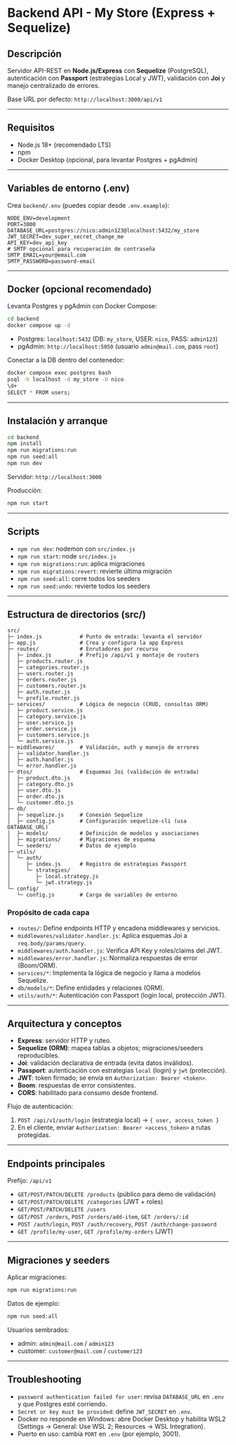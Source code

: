 # Backend API - My Store (Express + Sequelize)

## Descripción
Servidor API-REST en **Node.js/Express** con **Sequelize** (PostgreSQL), autenticación con **Passport** (estrategias Local y JWT), validación con **Joi** y manejo centralizado de errores.

Base URL por defecto: `http://localhost:3000/api/v1`

---

## Requisitos
- Node.js 18+ (recomendado LTS)
- npm
- Docker Desktop (opcional, para levantar Postgres + pgAdmin)

---

## Variables de entorno (.env)
Crea `backend/.env` (puedes copiar desde `.env.example`):
```
NODE_ENV=development
PORT=3000
DATABASE_URL=postgres://nico:admin123@localhost:5432/my_store
JWT_SECRET=dev_super_secret_change_me
API_KEY=dev_api_key
# SMTP opcional para recuperación de contraseña
SMTP_EMAIL=your@email.com
SMTP_PASSWORD=password-email
```

---

## Docker (opcional recomendado)
Levanta Postgres y pgAdmin con Docker Compose:
```sh
cd backend
docker compose up -d
```
- Postgres: `localhost:5432` (DB: `my_store`, USER: `nico`, PASS: `admin123`)
- pgAdmin: `http://localhost:5050` (usuario `admin@mail.com`, pass `root`)

Conectar a la DB dentro del contenedor:
```sh
docker compose exec postgres bash
psql -h localhost -d my_store -U nico
\d+
SELECT * FROM users;
```

---

## Instalación y arranque
```sh
cd backend
npm install
npm run migrations:run
npm run seed:all
npm run dev
```
Servidor: `http://localhost:3000`

Producción:
```sh
npm run start
```

---

## Scripts
- `npm run dev`: nodemon con `src/index.js`
- `npm run start`: node `src/index.js`
- `npm run migrations:run`: aplica migraciones
- `npm run migrations:revert`: revierte última migración
- `npm run seed:all`: corre todos los seeders
- `npm run seed:undo`: revierte todos los seeders

---

## Estructura de directorios (src/)
```
src/
├─ index.js            # Punto de entrada: levanta el servidor
├─ app.js              # Crea y configura la app Express
├─ routes/             # Enrutadores por recurso
│  ├─ index.js         # Prefijo /api/v1 y montaje de routers
│  ├─ products.router.js
│  ├─ categories.router.js
│  ├─ users.router.js
│  ├─ orders.router.js
│  ├─ customers.router.js
│  ├─ auth.router.js
│  └─ profile.router.js
├─ services/           # Lógica de negocio (CRUD, consultas ORM)
│  ├─ product.service.js
│  ├─ category.service.js
│  ├─ user.service.js
│  ├─ order.service.js
│  ├─ customers.service.js
│  └─ auth.service.js
├─ middlewares/        # Validación, auth y manejo de errores
│  ├─ validator.handler.js
│  ├─ auth.handler.js
│  └─ error.handler.js
├─ dtos/               # Esquemas Joi (validación de entrada)
│  ├─ product.dto.js
│  ├─ category.dto.js
│  ├─ user.dto.js
│  ├─ order.dto.js
│  └─ customer.dto.js
├─ db/
│  ├─ sequelize.js     # Conexión Sequelize
│  ├─ config.js        # Configuración sequelize-cli (usa DATABASE_URL)
│  ├─ models/          # Definición de modelos y asociaciones
│  ├─ migrations/      # Migraciones de esquema
│  └─ seeders/         # Datos de ejemplo
├─ utils/
│  └─ auth/
│     ├─ index.js      # Registro de estrategias Passport
│     └─ strategies/
│        ├─ local.strategy.js
│        └─ jwt.strategy.js
└─ config/
   └─ config.js        # Carga de variables de entorno
```

### Propósito de cada capa
- `routes/`: Define endpoints HTTP y encadena middlewares y servicios.
- `middlewares/validator.handler.js`: Aplica esquemas Joi a `req.body/params/query`.
- `middlewares/auth.handler.js`: Verifica API Key y roles/claims del JWT.
- `middlewares/error.handler.js`: Normaliza respuestas de error (Boom/ORM).
- `services/*`: Implementa la lógica de negocio y llama a modelos Sequelize.
- `db/models/*`: Define entidades y relaciones (ORM).
- `utils/auth/*`: Autenticación con Passport (login local, protección JWT).

---

## Arquitectura y conceptos
- **Express**: servidor HTTP y ruteo.
- **Sequelize (ORM)**: mapea tablas a objetos; migraciones/seeders reproducibles.
- **Joi**: validación declarativa de entrada (evita datos inválidos).
- **Passport**: autenticación con estrategias `local` (login) y `jwt` (protección).
- **JWT**: token firmado; se envía en `Authorization: Bearer <token>`.
- **Boom**: respuestas de error consistentes.
- **CORS**: habilitado para consumo desde frontend.

Flujo de autenticación:
1) `POST /api/v1/auth/login` (estrategia local) → `{ user, access_token }`
2) En el cliente, enviar `Authorization: Bearer <access_token>` a rutas protegidas.

---

## Endpoints principales
Prefijo: `/api/v1`
- `GET/POST/PATCH/DELETE /products` (público para demo de validación)
- `GET/POST/PATCH/DELETE /categories` (JWT + roles)
- `GET/POST/PATCH/DELETE /users`
- `GET/POST /orders`, `POST /orders/add-item`, `GET /orders/:id`
- `POST /auth/login`, `POST /auth/recovery`, `POST /auth/change-password`
- `GET /profile/my-user`, `GET /profile/my-orders` (JWT)

---

## Migraciones y seeders
Aplicar migraciones:
```sh
npm run migrations:run
```
Datos de ejemplo:
```sh
npm run seed:all
```
Usuarios sembrados:
- admin: `admin@mail.com` / `admin123`
- customer: `customer@mail.com` / `customer123`

---

## Troubleshooting
- `password authentication failed for user`: revisa `DATABASE_URL` en `.env` y que Postgres esté corriendo.
- `Secret or key must be provided`: define `JWT_SECRET` en `.env`.
- Docker no responde en Windows: abre Docker Desktop y habilita WSL2 (Settings → General: Use WSL 2; Resources → WSL Integration).
- Puerto en uso: cambia `PORT` en `.env` (por ejemplo, 3001).


